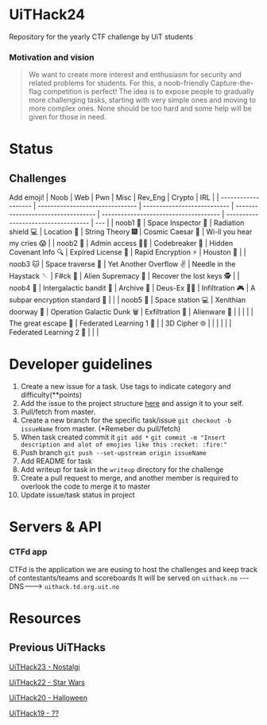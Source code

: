 # UiTHack24

Repository for the yearly CTF challenge by UiT students

### Motivation and vision

> We want to create more interest and enthusiasm for security and related problems for students. For this, a noob-friendly Capture-the-flag competition is perfect! The idea is to expose people to gradually more challenging tasks, starting with very simple ones and moving to more complex ones. None should be too hard and some help will be given for those in need.

# Status

## Challenges

Add emoji!
| Noob | Web | Pwn | Misc | Rev_Eng | Crypto | IRL |
| ------------------- | ------------------------------- | --------------------------- | ---------------------------------- | ------------------------------------- | ----------------------------------- | --- |
| noob1 :baby_bottle: | Space Inspector :eyes:          | Radiation shield :computer: | Location :round_pushpin:              | String Theory :fireworks:          | Cosmic Caesar :dizzy:               | Wi-ll you hear my cries 😱 |
| noob2 :baby:        | Admin access :guardsman:        | Codebreaker :fax:           | Hidden Covenant Info :mag:            | Expired License :key:              | Rapid Encryption :zap:              | Houston :newspaper: |
| noob3 :cat:         | Space traverse :space_invader:  | Yet Another Overflow :v:    | Needle in the Haystack 🪡             | F#ck :fu:                          | Alien Supremacy :checkered_flag:    | Recover the lost keys :detective: |
| noob4 :crocodile:   | Intergalactic bandit :underage: | Archive :book:              | Deus-Ex :technologist:                | Infiltration :video_game:          | A subpar encryption standard :ship: |     |
| noob5 :dragon:      | Space station :computer:        | Xenithian doorway :door:    | Operation Galactic Dunk :wastebasket: | Exfiltration :gift:                | Alienware :closed_lock_with_key: |     |
|                     |                                 | The great escape :rocket:   | Federated Learning 1 :closed_book:    |                                    | 3D Cipher :globe_with_meridians:    |      |
|                     |                                 |                             | Federated Learning 2 :orange_book:    |                                    | |

# Developer guidelines

1. Create a new issue for a task. Use tags to indicate category and difficulty(\*\*points)
2. Add the issue to the project structure [here](https://github.com/users/Loevland/projects/1) and assign it to your self.
3. Pull/fetch from master.
4. Create a new branch for the specific task/issue `git checkout -b issueName` from master. (\*Remeber du pull/fetch)
5. When task created commit it `git add *` `git commit -m "Insert description and alot of emojies like this :rocket: :fire:"`
6. Push branch `git push --set-upstream origin issueName`
7. Add README for task
8. Add writeup for task in the `writeup` directory for the challenge
9. Create a pull request to merge, and another member is required to overlook the code to merge it to master
10. Update issue/task status in project

# Servers & API

### CTFd app

CTFd is the application we are eusing to host the challenges and keep track of contestants/teams and scoreboards
It will be served on `uithack.no` ---DNS---> `uithack.td.org.uit.no`

# Resources

## Previous UiTHacks

[UiTHack23 - Nostalgi](https://github.com/td-org-uit-no/UiTHack23)

[UiTHack22 - Star Wars](https://github.com/td-org-uit-no/UiTHack22)

[UiTHack20 - Halloween](https://github.com/td-org-uit-no/UiTHack20)

[UiTHack19 - ??](https://github.com/td-org-uit-no/UiTHack19)
